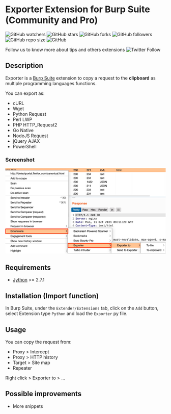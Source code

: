 # Exporter Extension for Burp Suite (Community and Pro)

![GitHub watchers](https://img.shields.io/github/watchers/artssec/burp-exporter?color=%2300A550)
![GitHub stars](https://img.shields.io/github/stars/artssec/burp-exporter?color=%2300A550)
![GitHub forks](https://img.shields.io/github/forks/artssec/burp-exporter?color=%2300A550)
![GitHub followers](https://img.shields.io/github/followers/artssec?color=%2300A550)
![GitHub repo size](https://img.shields.io/github/repo-size/artssec/burp-exporter?color=%2300A550)
![GitHub](https://img.shields.io/github/license/artssec/burp-exporter?color=%2300A550)

Follow us to know more about tips and others extensions ![Twitter Follow](https://img.shields.io/twitter/follow/artssec?logoColor=%2300A550)

## Description
Exporter is a [Burp Suite](https://portswigger.net/burp/) extension to copy a request to the **clipboard** as multiple programming languages functions.

You can export as:
 - cURL
 - Wget
 - Python Request
 - Perl LWP
 - PHP HTTP_Request2
 - Go Native
 - NodeJS Request
 - jQuery AJAX
 - PowerShell
 
 ### Screenshot
 ![Screenshot_Exporter_01.jpg](Screenshot_Exporter_01.jpg)

## Requirements

 - [Jython](https://www.jython.org/download) >= 2.7.1

## Installation (Import function)
In Burp Suite, under the `Extender/Extensions` tab, click on the `Add` button, select Extension type `Python`  and load the `Exporter` py file.

## Usage
You can copy the request from:
 - Proxy > Intercept
 - Proxy > HTTP history
 - Target > Site map
 - Repeater

Right click > Exporter to > ...

## Possible improvements
 - More snippets
